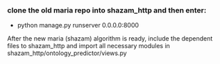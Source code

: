 ### clone the old maria repo into shazam_http and then enter:

* python manage.py runserver 0.0.0.0:8000

After the new maria (shazam) algorithm is ready, include the dependent files to shazam_http and import all necessary modules in shazam_http/ontology_predictor/views.py
